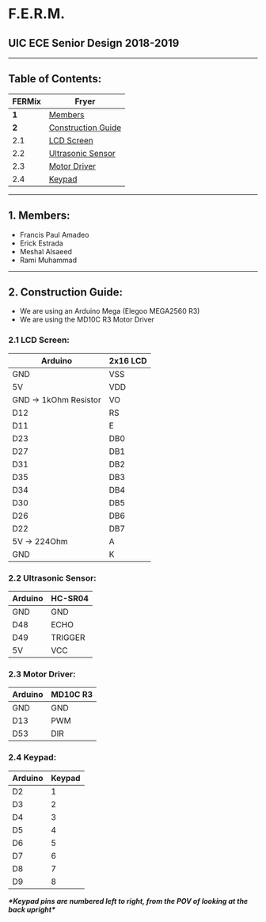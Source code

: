 # F.E.R.M.

## UIC ECE Senior Design 2018-2019

_______________________________________________________________________________________________________________________________
## Table of Contents:
**FERMix** | **Fryer**
----- | -----
**1** | [Members](README.md#1-Members)
**2** | [Construction Guide](README.md##2-Construction-Guide)
2.1 | [LCD Screen](README.md#21-LCD-Screen)
2.2 | [Ultrasonic Sensor](README.md#22-Ultrasonic-Sensor)
2.3 | [Motor Driver](README.md#23-Motor-Driver)
2.4 | [Keypad](README.md#24-keypad)
_____________________________________________________________________
## 1. Members:
* Francis Paul Amadeo
* Erick Estrada
* Meshal Alsaeed
* Rami Muhammad
______________________________________________________
## 2. Construction Guide:
* We are using an Arduino Mega (Elegoo MEGA2560 R3)
* We are using the MD10C R3 Motor Driver
### 2.1 LCD Screen:
Arduino | 2x16 LCD 
--- | ---
GND | VSS
5V | VDD
GND -> 1kOhm Resistor | VO
D12 | RS
D11 | E 
D23 | DB0
D27 | DB1
D31 | DB2
D35 | DB3
D34 | DB4
D30 | DB5
D26 | DB6
D22 | DB7
5V -> 224Ohm | A
GND | K

### 2.2 Ultrasonic Sensor:
Arduino | HC-SR04 
--- | ---
GND | GND
D48 | ECHO
D49 | TRIGGER
5V | VCC

### 2.3 Motor Driver:
Arduino | MD10C R3
--- | ---
GND | GND
D13 | PWM
D53 | DIR


### 2.4 Keypad:
Arduino | Keypad
--- | ---
D2 | 1
D3 | 2
D4 | 3
D5 | 4
D6 | 5
D7 | 6
D8 | 7
D9 | 8

***\*Keypad pins are numbered left to right, from the POV of looking at the back upright\****
